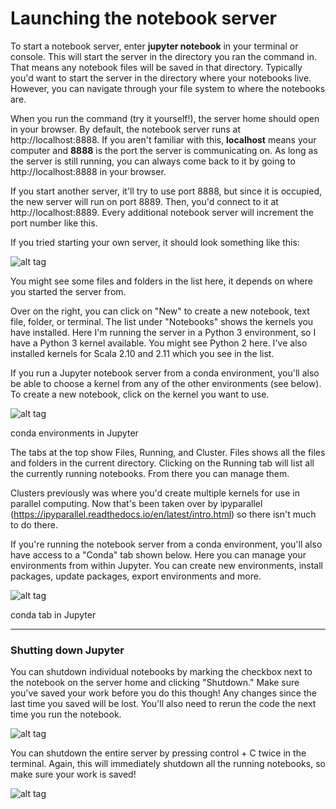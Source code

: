 # Launching the notebook server

To start a notebook server, enter **jupyter notebook** in your terminal or console. This will start the server in the directory you ran the command in. That means any notebook files will be saved in that directory. Typically you'd want to start the server in the directory where your notebooks live. However, you can navigate through your file system to where the notebooks are.

When you run the command (try it yourself!), the server home should open in your browser. By default, the notebook server runs at http://localhost:8888. If you aren't familiar with this, **localhost** means your computer and **8888** is the port the server is communicating on. As long as the server is still running, you can always come back to it by going to http://localhost:8888 in your browser.

If you start another server, it'll try to use port 8888, but since it is occupied, the new server will run on port 8889. Then, you'd connect to it at http://localhost:8889. Every additional notebook server will increment the port number like this.

If you tried starting your own server, it should look something like this:

![alt tag](https://d17h27t6h515a5.cloudfront.net/topher/2016/November/5818e181_notebook-server/notebook-server.png)

You might see some files and folders in the list here, it depends on where you started the server from.

Over on the right, you can click on "New" to create a new notebook, text file, folder, or terminal. The list under "Notebooks" shows the kernels you have installed. Here I'm running the server in a Python 3 environment, so I have a Python 3 kernel available. You might see Python 2 here. I've also installed kernels for Scala 2.10 and 2.11 which you see in the list.

If you run a Jupyter notebook server from a conda environment, you'll also be able to choose a kernel from any of the other environments (see below). To create a new notebook, click on the kernel you want to use.

![alt tag](https://d17h27t6h515a5.cloudfront.net/topher/2016/December/584739ab_conda-environments/conda-environments.png)

conda environments in Jupyter

The tabs at the top show Files, Running, and Cluster. Files shows all the files and folders in the current directory. Clicking on the Running tab will list all the currently running notebooks. From there you can manage them.

Clusters previously was where you'd create multiple kernels for use in parallel computing. Now that's been taken over by ipyparallel (https://ipyparallel.readthedocs.io/en/latest/intro.html) so there isn't much to do there.

If you're running the notebook server from a conda environment, you'll also have access to a "Conda" tab shown below. Here you can manage your environments from within Jupyter. You can create new environments, install packages, update packages, export environments and more.

![alt tag](https://d17h27t6h515a5.cloudfront.net/topher/2016/December/58473bf5_conda-tab/conda-tab.png)

conda tab in Jupyter

***

### Shutting down Jupyter

You can shutdown individual notebooks by marking the checkbox next to the notebook on the server home and clicking "Shutdown." Make sure you've saved your work before you do this though! Any changes since the last time you saved will be lost. You'll also need to rerun the code the next time you run the notebook.

![alt tag](https://d17h27t6h515a5.cloudfront.net/topher/2016/December/58474142_notebook-shutdown/notebook-shutdown.png)

You can shutdown the entire server by pressing control + C twice in the terminal. Again, this will immediately shutdown all the running notebooks, so make sure your work is saved!

![alt tag](https://d17h27t6h515a5.cloudfront.net/topher/2016/December/58474185_server-shutdown/server-shutdown.png)
